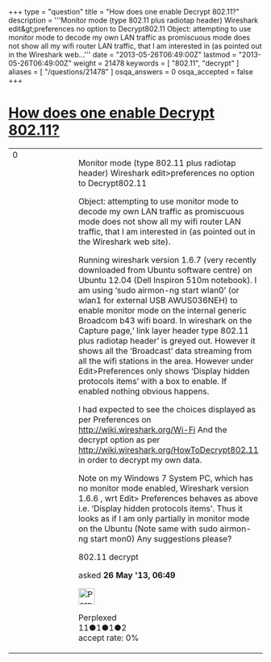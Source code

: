 +++
type = "question"
title = "How  does one  enable Decrypt 802.11?"
description = '''Monitor mode (type 802.11 plus radiotap header) Wireshark edit&amp;gt;preferences no option to Decrypt802.11  Object: attempting to use monitor mode to decode my own LAN traffic as promiscuous mode does not show all my wifi router LAN traffic, that I am interested in (as pointed out in the Wireshark web...'''
date = "2013-05-26T06:49:00Z"
lastmod = "2013-05-26T06:49:00Z"
weight = 21478
keywords = [ "802.11", "decrypt" ]
aliases = [ "/questions/21478" ]
osqa_answers = 0
osqa_accepted = false
+++

<div class="headNormal">

# [How does one enable Decrypt 802.11?](/questions/21478/how-does-one-enable-decrypt-80211)

</div>

<div id="main-body">

<div id="askform">

<table id="question-table" style="width:100%;"><colgroup><col style="width: 50%" /><col style="width: 50%" /></colgroup><tbody><tr class="odd"><td style="width: 30px; vertical-align: top"><div class="vote-buttons"><span id="post-21478-upvote" class="ajax-command post-vote up" rel="nofollow" title="I like this post (click again to cancel)"> </span><div id="post-21478-score" class="post-score" title="current number of votes">0</div><span id="post-21478-downvote" class="ajax-command post-vote down" rel="nofollow" title="I dont like this post (click again to cancel)"> </span> <span id="favorite-mark" class="ajax-command favorite-mark" rel="nofollow" title="mark/unmark this question as favorite (click again to cancel)"> </span><div id="favorite-count" class="favorite-count"></div></div></td><td><div id="item-right"><div class="question-body"><p>Monitor mode (type 802.11 plus radiotap header) Wireshark edit&gt;preferences no option to Decrypt802.11</p><p>Object: attempting to use monitor mode to decode my own LAN traffic as promiscuous mode does not show all my wifi router LAN traffic, that I am interested in (as pointed out in the Wireshark web site).</p><p>Running wireshark version 1.6.7 (very recently downloaded from Ubuntu software centre) on Ubuntu 12.04 (Dell Inspiron 510m notebook). I am using ‘sudo airmon-ng start wlan0’ (or wlan1 for external USB AWUS036NEH) to enable monitor mode on the internal generic Broadcom b43 wifi board. In wireshark on the Capture page,’ link layer header type 802.11 plus radiotap header’ is greyed out. However it shows all the ‘Broadcast’ data streaming from all the wifi stations in the area. However under Edit&gt;Preferences only shows ‘Display hidden protocols items’ with a box to enable. If enabled nothing obvious happens.</p><p>I had expected to see the choices displayed as per Preferences on <a href="http://wiki.wireshark.org/Wi-Fi">http://wiki.wireshark.org/Wi-Fi</a> And the decrypt option as per <a href="http://wiki.wireshark.org/HowToDecrypt802.11">http://wiki.wireshark.org/HowToDecrypt802.11</a> in order to decrypt my own data.</p><p>Note on my Windows 7 System PC, which has no monitor mode enabled, Wireshark version 1.6.6 , wrt Edit&gt; Preferences behaves as above i.e. ‘Display hidden protocols items’. Thus it looks as if I am only partially in monitor mode on the Ubuntu (Note same with sudo airmon-ng start mon0) Any suggestions please?</p></div><div id="question-tags" class="tags-container tags"><span class="post-tag tag-link-802.11" rel="tag" title="see questions tagged &#39;802.11&#39;">802.11</span> <span class="post-tag tag-link-decrypt" rel="tag" title="see questions tagged &#39;decrypt&#39;">decrypt</span></div><div id="question-controls" class="post-controls"></div><div class="post-update-info-container"><div class="post-update-info post-update-info-user"><p>asked <strong>26 May '13, 06:49</strong></p><img src="https://secure.gravatar.com/avatar/3465960e35877a57d79a82784bea702d?s=32&amp;d=identicon&amp;r=g" class="gravatar" width="32" height="32" alt="Perplexed&#39;s gravatar image" /><p><span>Perplexed</span><br />
<span class="score" title="11 reputation points">11</span><span title="1 badges"><span class="badge1">●</span><span class="badgecount">1</span></span><span title="1 badges"><span class="silver">●</span><span class="badgecount">1</span></span><span title="2 badges"><span class="bronze">●</span><span class="badgecount">2</span></span><br />
<span class="accept_rate" title="Rate of the user&#39;s accepted answers">accept rate:</span> <span title="Perplexed has no accepted answers">0%</span></p></div></div><div id="comments-container-21478" class="comments-container"></div><div id="comment-tools-21478" class="comment-tools"></div><div class="clear"></div><div id="comment-21478-form-container" class="comment-form-container"></div><div class="clear"></div></div></td></tr></tbody></table>

</div>

</div>

